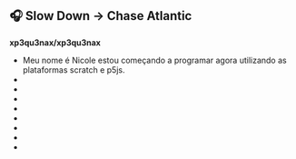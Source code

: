 ## 🎧 Slow Down -> Chase Atlantic


**xp3qu3nax/xp3qu3nax**

- Meu nome é Nicole estou começando a programar agora utilizando as plataformas scratch e p5js.
- 
- 
- 
- 
- 
- 
- 
- 

